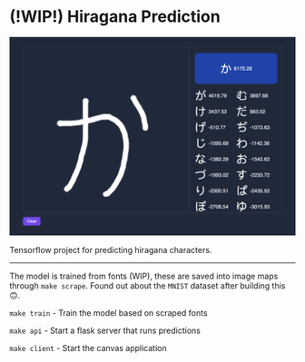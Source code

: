 # (!WIP!) Hiragana Prediction

![Example](./docs/example.png)

Tensorflow project for predicting hiragana characters.

---

The model is trained from fonts (WIP), these are saved into image maps through `make scrape`. Found out about the `MNIST` dataset after building this 🙃.

`make train` - Train the model based on scraped fonts

`make api` - Start a flask server that runs predictions

`make client` - Start the canvas application

